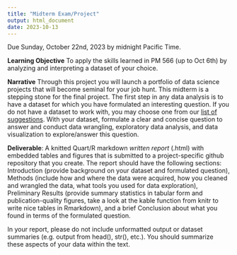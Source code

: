 ```yaml
---
title: "Midterm Exam/Project"
output: html_document
date: 2023-10-13
---
```




Due Sunday, October 22nd, 2023 by midnight Pacific Time.

**Learning Objective** To apply the skills learned in PM 566 (up to Oct 6th) by analyzing and interpreting a dataset of your choice.

**Narrative** Through this project you will launch a portfolio of data science projects that will become seminal for your job hunt. This midterm is a stepping stone for the final project.
The first step in any data analysis is to have a dataset for which you have formulated an interesting question. If you do not have a dataset to work with, you may choose one from our [list of suggestions](/PM566/reference/#data). With your dataset, formulate a clear and concise question to answer and conduct data wrangling, exploratory data analysis, and data visualization to explore/answer this question.

**Deliverable**: A knitted Quart/R markdown *written report*  (.html) with embedded tables and figures that is submitted to a project-specific github repository that you create. The report should have the following sections: Introduction (provide background on your dataset and formulated question), Methods (include how and where the data were acquired, how you cleaned and wrangled the data, what tools you used for data exploration), Preliminary Results (provide summary statistics in tabular form and publication-quality figures, take a look at the kable function from knitr to write nice tables in Rmarkdown), and a brief Conclusion about what you found in terms of the formulated question.

In your report, please do not include unformatted output or dataset summaries (e.g. output from head(), str(), etc.). You should summarize these aspects of your data within the text.
